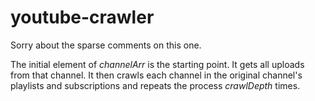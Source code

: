# youtube-crawler
Sorry about the sparse comments on this one.

The initial element of _channelArr_ is the starting point.  It gets all uploads from that channel.  It then crawls each channel in the original channel's playlists and subscriptions and repeats the process _crawlDepth_ times. 
